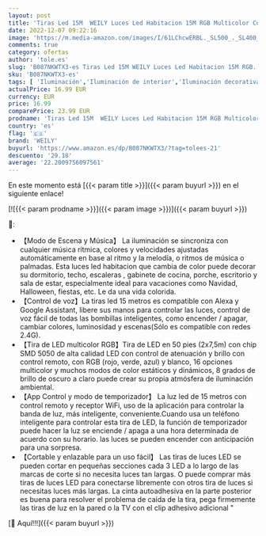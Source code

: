 ```yaml
---
layout: post
title: 'Tiras Led 15M  WEILY Luces Led Habitacion 15M RGB Multicolor Control Remoto Música Tiras Led Funciona con Alexa  Google Asistente y App para Decoración [Clase de eficiencia energética A++]'
date: 2022-12-07 09:22:16
image: 'https://m.media-amazon.com/images/I/61LChcwERBL._SL500_._SL400_.jpg'
comments: true
category: ofertas
author: 'tole.es'
slug: 'B087NKWTX3-es Tiras Led 15M WEILY Luces Led Habitacion 15M RGB...'
sku: 'B087NKWTX3-es'
tags: [ 'Iluminación','Iluminación de interior','Iluminación decorativa y para usos específicos de interior','Tiras LED de interior','alexa','weily','🇪🇸', ]
actualPrice: 16.99 EUR
currency: EUR
price: 16.99
comparePrice: 23.99 EUR
prodname: 'Tiras Led 15M  WEILY Luces Led Habitacion 15M RGB Multicolor Control Remoto Música Tiras Led Funciona con Alexa  Google Asistente y App para Decoración [Clase de eficiencia energética A++]'
country: 'es'
flag: '🇪🇸'
brand: 'WEILY'
buyurl: 'https://www.amazon.es/dp/B087NKWTX3/?tag=tolees-21'
descuento: '29.18'
average: '22.2009756097561'
---
```


En este momento está [{{< param title >}}]({{< param buyurl >}}) en el siguiente enlace!

[![{{< param prodname >}}]({{< param image >}})]({{< param buyurl >}})

🔎:

- 【Modo de Escena y Música】 La iluminación se sincroniza con cualquier música rítmica, colores y velocidades ajustadas automáticamente en base al ritmo y la melodía, o ritmos de música o palmadas. Esta luces led habitacion que cambia de color puede decorar su dormitorio, techo, escaleras , gabinete de cocina, porche, escritorio y sala de estar, especialmente ideal para vacaciones como Navidad, Halloween, fiestas, etc. Le da una vida colorida.
- 【Control de voz】La tiras led 15 metros es compatible con Alexa y Google Assistant, libere sus manos para controlar las luces, control de voz fácil de todas las bombillas inteligentes, como encender / apagar, cambiar colores, luminosidad y escenas(Sólo es compatible con redes 2.4G).
- 【Tira de LED multicolor RGB】Tira de LED en 50 pies (2x7,5m) con chip SMD 5050 de alta calidad LED con control de atenuación y brillo con control remoto, con RGB (rojo, verde, azul) y blanco, 16 opciones multicolor y muchos modos de color estáticos y dinámicos, 8 grados de brillo de oscuro a claro puede crear su propia atmósfera de iluminación ambiental.
- 【App Control y modo de temporizador】 La luz led de 15 metros con control remoto y receptor WiFi, uso de la aplicación para controlar la banda de luz, más inteligente, conveniente.Cuando usa un teléfono inteligente para controlar esta tira de LED, la función de temporizador puede hacer la luz se enciende / apaga a una hora determinada de acuerdo con su horario. las luces se pueden encender con anticipación para una sorpresa.
- 【Cortable y enlazable para un uso fácil】 Las tiras de luces LED se pueden cortar en pequeñas secciones cada 3 LED a lo largo de las marcas de corte si no necesita luces tan largas. O puede comprar más tiras de luces LED para conectarse libremente con otros tira de luces si necesitas luces más largas. La cinta autoadhesiva en la parte posterior es buena para resolver el problema de caída de la tira, pega firmemente las tiras de luz en la pared o la TV con el clip adhesivo adicional "

[🛒 Aquí!!!]({{< param buyurl >}})
